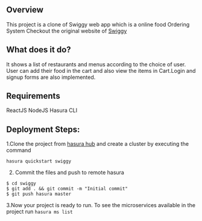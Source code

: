 ## Overview
  This project is a clone of Swiggy web app which is a online food Ordering System
  Checkout the original website of [Swiggy](https://www.swiggy.com/)
## What does it do?
  It shows a list of restaurants and menus according to the choice of user. User can add their food in the cart and also view the items in Cart.Login and signup forms are also implemented. 
## Requirements
  ReactJS
  NodeJS
  Hasura CLI
## Deployment Steps:
  1.Clone the project from [hasura hub](https://hasura.io/hub) and create a cluster by executing the command
  ```
  hasura quickstart swiggy
  ```
  2. Commit the files and push to remote hasura
  ```
  $ cd swiggy
  $ git add . && git commit -m "Initial commit" 
  $ git push hasura master
  ```
  3.Now your project is ready to run. To see the microservices available in the project run ```hasura ms list```
  
  
